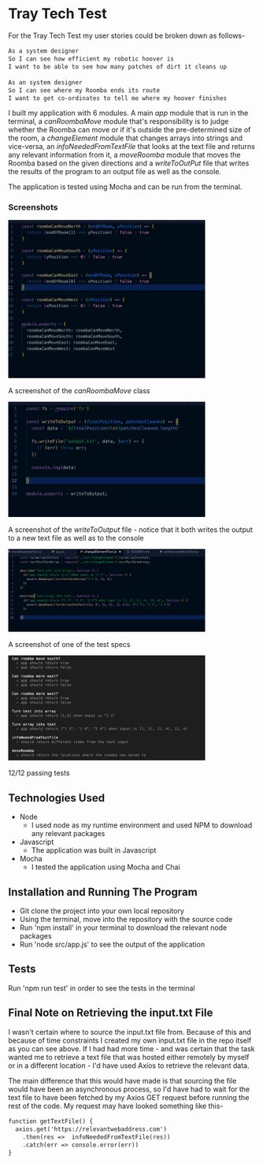 Tray Tech Test
=================

For the Tray Tech Test my user stories could be broken down as follows-

```
As a system designer 
So I can see how efficient my robotic hoover is 
I want to be able to see how many patches of dirt it cleans up

As an system designer 
So I can see where my Roomba ends its route 
I want to get co-ordinates to tell me where my hoover finishes
```

I built my application with 6 modules. A main *app* module that is run in the terminal, a *canRoombaMove* module that's responsibility is to judge whether the Roomba can move or if it's outside the pre-determined size of the room, a *changeElement* module that changes arrays into strings and vice-versa, an *infoNeededFromTextFile* that looks at the text file and returns any relevant information from it, a *moveRoomba* module that moves the Roomba based on the given directions and a *writeToOutPut* file that writes the results of the program to an output file as well as the console. 

The application is tested using Mocha and can be run from the terminal.

### Screenshots

<img src="images/roombaCanMove.png?" width="400px">

A screenshot of the *canRoombaMove* class

<img src="images/writeToOutput.png?" width="400px">

A screenshot of the *writeToOutput* file - notice that it both writes the output to a new text file as well as to the console

<img src="images/tests_run.png?" width="400px">

A screenshot of one of the test specs

<img src="images/tests.png?" width="400px">

12/12 passing tests

Technologies Used
-----

* Node
  * I used node as my runtime environment and used NPM to download any relevant packages
* Javascript
  * The application was built in Javascript
* Mocha
  * I tested the application using Mocha and Chai

Installation and Running The Program
-----

* Git clone the project into your own local repository
* Using the terminal, move into the repository with the source code
* Run 'npm install' in your terminal to download the relevant node packages
* Run 'node src/app.js' to see the output of the application

Tests
-----

Run 'npm run test' in order to see the tests in the terminal

Final Note on Retrieving the input.txt File
-----

I wasn't certain where to source the input.txt file from. Because of this and because of time constraints I created my own input.txt file in the repo itself as you can see above. If I had had more time - and was certain that the task wanted me to retrieve a text file that was hosted either remotely by myself or in a different location - I'd have used Axios to retrieve the relevant data.

The main difference that this would have made is that sourcing the file would have been an asynchronous process, so I'd have had to wait for the text file to have been fetched by my Axios GET request before running the rest of the code. My request may have looked something like this-

```
function getTextFile() {
  axios.get('https://relevantwebaddress.com')
    .then(res =>  infoNeededFromTextFile(res))
    .catch(err => console.error(err))
}
```
